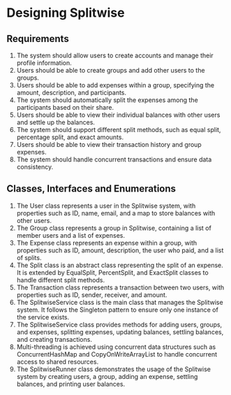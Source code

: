 # Designing Splitwise

## Requirements
1. The system should allow users to create accounts and manage their profile information.
2. Users should be able to create groups and add other users to the groups.
3. Users should be able to add expenses within a group, specifying the amount, description, and participants.
4. The system should automatically split the expenses among the participants based on their share.
5. Users should be able to view their individual balances with other users and settle up the balances.
6. The system should support different split methods, such as equal split, percentage split, and exact amounts.
7. Users should be able to view their transaction history and group expenses.
8. The system should handle concurrent transactions and ensure data consistency.

## Classes, Interfaces and Enumerations
1. The User class represents a user in the Splitwise system, with properties such as ID, name, email, and a map to store balances with other users.
2. The Group class represents a group in Splitwise, containing a list of member users and a list of expenses.
3. The Expense class represents an expense within a group, with properties such as ID, amount, description, the user who paid, and a list of splits.
4. The Split class is an abstract class representing the split of an expense. It is extended by EqualSplit, PercentSplit, and ExactSplit classes to handle different split methods.
5. The Transaction class represents a transaction between two users, with properties such as ID, sender, receiver, and amount.
6. The SplitwiseService class is the main class that manages the Splitwise system. It follows the Singleton pattern to ensure only one instance of the service exists.
7. The SplitwiseService class provides methods for adding users, groups, and expenses, splitting expenses, updating balances, settling balances, and creating transactions.
8. Multi-threading is achieved using concurrent data structures such as ConcurrentHashMap and CopyOnWriteArrayList to handle concurrent access to shared resources.
9. The SplitwiseRunner class demonstrates the usage of the Splitwise system by creating users, a group, adding an expense, settling balances, and printing user balances.

